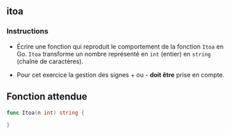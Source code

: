 ## itoa

### Instructions

-   Écrire une fonction qui reproduit le comportement de la fonction `Itoa` en Go. `Itoa` transforme un nombre représenté en `int` (entier) en `string` (chaîne de caractères).

-   Pour cet exercice la gestion des signes + ou - **doit être** prise en compte.

## Fonction attendue

```go
func Itoa(n int) string {

}
```
